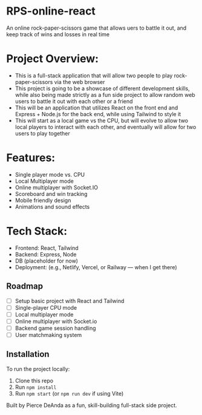 # RPS-online-react
An online rock-paper-scissors game that allows uers to battle it out, and keep track of wins and losses in real time

# Project Overview:
- This is a full-stack application that will allow two people to play rock-paper-scissors via the web browser
- This project is going to be a showcase of different development skills, while also being made strictly as a fun side project to allow random web users to battle it out with each other or a friend
- This will be an application that utilizes React on the front end and Express + Node.js for the back end, while using Tailwind to style it
- This will start as a local game vs the CPU, but will evolve to allow two local players to interact with each other, and eventually will allow for two users to play together

# Features:
- Single player mode vs. CPU
- Local Multiplayer mode
- Online multiplayer with Socket.IO
- Scoreboard and win tracking
- Mobile friendly design
- Animations and sound effects

# Tech Stack:

- Frontend: React, Tailwind 
- Backend: Express, Node
- DB (placeholder for now)
- Deployment: (e.g., Netlify, Vercel, or Railway — when I get there)

## Roadmap
- [ ] Setup basic project with React and Tailwind
- [ ] Single-player CPU mode
- [ ] Local multiplayer mode
- [ ] Online multiplayer with Socket.io
- [ ] Backend game session handling
- [ ] User matchmaking system

 ## Installation
To run the project locally:

1. Clone this repo
2. Run `npm install`
3. Run `npm start` (or `npm run dev` if using Vite)

Built by Pierce DeAnda as a fun, skill-building full-stack side project.
